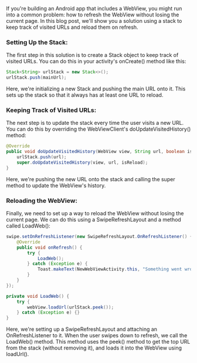 If you're building an Android app that includes a WebView, you might run into a common problem: how to refresh the WebView without losing the current page. In this blog post, we'll show you a solution using a stack to keep track of visited URLs and reload them on refresh.

### Setting Up the Stack:
The first step in this solution is to create a Stack object to keep track of visited URLs. You can do this in your activity's onCreate() method like this:

```java
Stack<String> urlStack = new Stack<>();
urlStack.push(mainUrl);
```
Here, we're initializing a new Stack and pushing the main URL onto it. This sets up the stack so that it always has at least one URL to reload.

### Keeping Track of Visited URLs:
The next step is to update the stack every time the user visits a new URL. You can do this by overriding the WebViewClient's doUpdateVisitedHistory() method:

```java
@Override
public void doUpdateVisitedHistory(WebView view, String url, boolean isReload) {
    urlStack.push(url);
    super.doUpdateVisitedHistory(view, url, isReload);
}
```
Here, we're pushing the new URL onto the stack and calling the super method to update the WebView's history.

### Reloading the WebView:
Finally, we need to set up a way to reload the WebView without losing the current page. We can do this using a SwipeRefreshLayout and a method called LoadWeb():

```java
swipe.setOnRefreshListener(new SwipeRefreshLayout.OnRefreshListener() {
    @Override
    public void onRefresh() {
        try {
            LoadWeb();
        } catch (Exception e) {
            Toast.makeText(NewWebViewActivity.this, "Something went wrong! Restart App", Toast.LENGTH_SHORT).show();
        }
    }
});
```
```java
private void LoadWeb() {
    try {
        webView.loadUrl(urlStack.peek());
    } catch (Exception e) {}
}
```
Here, we're setting up a SwipeRefreshLayout and attaching an OnRefreshListener to it. When the user swipes down to refresh, we call the LoadWeb() method. This method uses the peek() method to get the top URL from the stack (without removing it), and loads it into the WebView using loadUrl().


